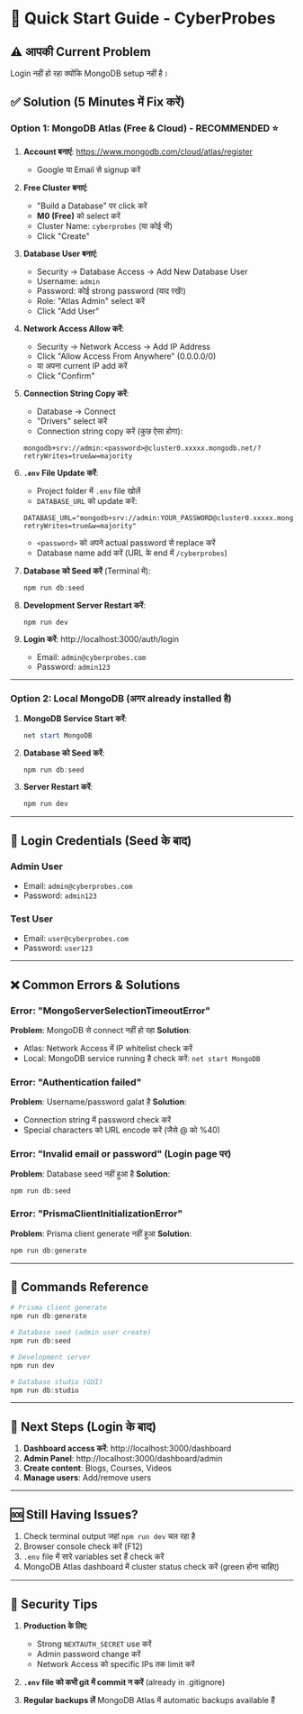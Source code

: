 # 🚀 Quick Start Guide - CyberProbes

## ⚠️ आपकी Current Problem
Login नहीं हो रहा क्योंकि MongoDB setup नहीं है।

## ✅ Solution (5 Minutes में Fix करें)

### Option 1: MongoDB Atlas (Free & Cloud) - RECOMMENDED ⭐

1. **Account बनाएं**: https://www.mongodb.com/cloud/atlas/register
   - Google या Email से signup करें

2. **Free Cluster बनाएं**:
   - "Build a Database" पर click करें
   - **M0 (Free)** को select करें
   - Cluster Name: `cyberprobes` (या कोई भी)
   - Click "Create"

3. **Database User बनाएं**:
   - Security → Database Access → Add New Database User
   - Username: `admin`
   - Password: कोई strong password (याद रखें!)
   - Role: "Atlas Admin" select करें
   - Click "Add User"

4. **Network Access Allow करें**:
   - Security → Network Access → Add IP Address
   - Click "Allow Access From Anywhere" (0.0.0.0/0)
   - या अपना current IP add करें
   - Click "Confirm"

5. **Connection String Copy करें**:
   - Database → Connect
   - "Drivers" select करें
   - Connection string copy करें (कुछ ऐसा होगा):
   ```
   mongodb+srv://admin:<password>@cluster0.xxxxx.mongodb.net/?retryWrites=true&w=majority
   ```

6. **`.env` File Update करें**:
   - Project folder में `.env` file खोलें
   - `DATABASE_URL` को update करें:
   ```env
   DATABASE_URL="mongodb+srv://admin:YOUR_PASSWORD@cluster0.xxxxx.mongodb.net/cyberprobes?retryWrites=true&w=majority"
   ```
   - `<password>` को अपने actual password से replace करें
   - Database name add करें (URL के end में `/cyberprobes`)

7. **Database को Seed करें** (Terminal में):
   ```powershell
   npm run db:seed
   ```

8. **Development Server Restart करें**:
   ```powershell
   npm run dev
   ```

9. **Login करें**: http://localhost:3000/auth/login
   - Email: `admin@cyberprobes.com`
   - Password: `admin123`

---

### Option 2: Local MongoDB (अगर already installed है)

1. **MongoDB Service Start करें**:
   ```powershell
   net start MongoDB
   ```

2. **Database को Seed करें**:
   ```powershell
   npm run db:seed
   ```

3. **Server Restart करें**:
   ```powershell
   npm run dev
   ```

---

## 🎯 Login Credentials (Seed के बाद)

### Admin User
- Email: `admin@cyberprobes.com`
- Password: `admin123`

### Test User
- Email: `user@cyberprobes.com`
- Password: `user123`

---

## ❌ Common Errors & Solutions

### Error: "MongoServerSelectionTimeoutError"
**Problem**: MongoDB से connect नहीं हो रहा
**Solution**:
- Atlas: Network Access में IP whitelist check करें
- Local: MongoDB service running है check करें: `net start MongoDB`

### Error: "Authentication failed"
**Problem**: Username/password galat है
**Solution**:
- Connection string में password check करें
- Special characters को URL encode करें (जैसे @ को %40)

### Error: "Invalid email or password" (Login page पर)
**Problem**: Database seed नहीं हुआ है
**Solution**:
```powershell
npm run db:seed
```

### Error: "PrismaClientInitializationError"
**Problem**: Prisma client generate नहीं हुआ
**Solution**:
```powershell
npm run db:generate
```

---

## 🔧 Commands Reference

```powershell
# Prisma client generate
npm run db:generate

# Database seed (admin user create)
npm run db:seed

# Development server
npm run dev

# Database studio (GUI)
npm run db:studio
```

---

## 📝 Next Steps (Login के बाद)

1. **Dashboard access करें**: http://localhost:3000/dashboard
2. **Admin Panel**: http://localhost:3000/dashboard/admin
3. **Create content**: Blogs, Courses, Videos
4. **Manage users**: Add/remove users

---

## 🆘 Still Having Issues?

1. Check terminal output जहां `npm run dev` चल रहा है
2. Browser console check करें (F12)
3. `.env` file में सारे variables set हैं check करें
4. MongoDB Atlas dashboard में cluster status check करें (green होना चाहिए)

---

## 🔐 Security Tips

1. **Production के लिए**:
   - Strong `NEXTAUTH_SECRET` use करें
   - Admin password change करें
   - Network Access को specific IPs तक limit करें

2. **`.env` file को कभी git में commit न करें** (already in .gitignore)

3. **Regular backups लें** MongoDB Atlas में automatic backups available हैं

